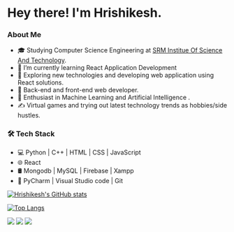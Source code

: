 # Hey there! I'm Hrishikesh.

### About Me
- 🎓   Studying Computer Science Engineering at [SRM Institue Of Science And Technology](https://www.srmist.edu.in/).
- 🔭   I’m currently learning React Application Development
- 🤔   Exploring new technologies and developing web application using React solutions.
- 💼   Back-end and front-end web developer.
- 🌱   Enthusiast in Machine Learning and Artificial Intelligence .
- ✍️   Virtual games and trying out latest technology trends as hobbies/side hustles.

### 🛠 Tech Stack
- 💻   Python | C++ | HTML | CSS | JavaScript
- 🌐   React
- 🛢   Mongodb | MySQL | Firebase | Xampp
- 🔧   PyCharm | Visual Studio code | Git 

[![Hrishikesh's GitHub stats](https://github-readme-stats.vercel.app/api?username=hrishikesh2708&hide=prs,issues,contribs&count_private=true&theme=react)](https://github.com/anuraghazra/github-readme-stats)

[![Top Langs](https://github-readme-stats.vercel.app/api/top-langs/?username=hrishikesh2708&langs_count=8&layout=compact&theme=react)](https://github.com/anuraghazra/github-readme-stats)

![](https://img.shields.io/github/watchers/hrishikesh2708/hrishikesh2708?style=plastic)
![](https://img.shields.io/github/followers/hrishikesh2708?style=plastic)
![](https://img.shields.io/github/stars/hrishikesh2708?style=plastic)
